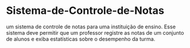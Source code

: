 # Sistema-de-Controle-de-Notas
um sistema de controle de notas para uma instituição de ensino. Esse sistema deve permitir que um professor registre as notas de um conjunto de alunos e exiba estatísticas sobre o desempenho da turma.
